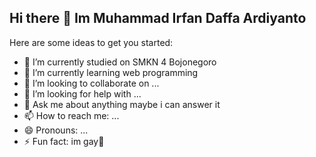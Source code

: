 ## Hi there 👋 Im Muhammad Irfan Daffa Ardiyanto

<!--
**IrfanDaffa/IrfanDaffa** is a ✨ _special_ ✨ repository because its `README.md` (this file) appears on your GitHub profile.
-->
Here are some ideas to get you started:

- 🔭 I’m currently studied on SMKN 4 Bojonegoro
- 🌱 I’m currently learning web programming
- 👯 I’m looking to collaborate on ...
- 🤔 I’m looking for help with ...
- 💬 Ask me about anything maybe i can answer it
- 📫 How to reach me: ...
- 😄 Pronouns: ...
- ⚡ Fun fact: im gay🌈
